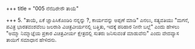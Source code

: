 +++
title = "005 ನೆನೆದಿರೇನೌ ತಾಯೆ"

+++
5. "ತಾಯೆ, ಏಕೆ ಜ್ಞಾಪಿಸಿಕೊಂಡಿರಿ ನನ್ನನ್ನು ?, ಕಾರ್ಯವನ್ನು ಅಪ್ಪಣೆ ಮಾಡಿ" ಎನಲು, ಸತ್ಯವತಿಯು "ಮಗನೆ, ಪವಿತ್ರ ಭಾರತವಂಶವೆಂಬ ಜಲರಾಶಿ ವಿಚಿತ್ರವೀರ್ಯನಲ್ಲಿ ಬತ್ತಿತು, ಇದಕ್ಕೆ ಪರಿಹಾರ ನೀನೇ ಬಲ್ಲೆ" ಎಂದು ಹೇಳಲು "ಅಮ್ಮಾ ನಿಮ್ಮಾಜ್ಞೆಯ ಪ್ರಕಾರ ವಿಚಿತ್ರವೀರ್ಯ ಕ್ಷೇತ್ರದಲ್ಲಿ ಸುತರು ಜನಿಸುವಂತೆ ಮಾಡುವೆನು" ಎಂದು ವೇದವ್ಯಾಸ ತಾಯಿಗೆ ಸಮಾಧಾನ ಹೇಳಿದನು.